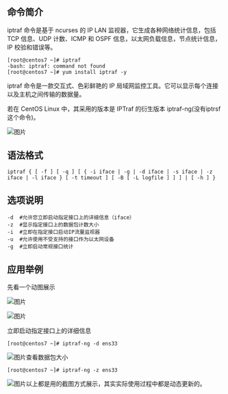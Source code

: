 ## 命令简介

iptraf 命令是基于 ncurses 的 IP LAN 监视器，它生成各种网络统计信息，包括 TCP 信息、UDP 计数、ICMP 和 OSPF 信息，以太网负载信息，节点统计信息，IP 校验和错误等。

```
[root@centos7 ~]# iptraf
-bash: iptraf: command not found
[root@centos7 ~]# yum install iptraf -y
```

iptraf 命令是一款交互式、色彩鲜艳的 IP 局域网监控工具。它可以显示每个连接以及主机之间传输的数据量。

若在 CentOS Linux 中，其采用的版本是 IPTraf 的衍生版本 iptraf-ng(没有iptrsf这个命令)。

![图片](https://mmbiz.qpic.cn/mmbiz_png/tuSaKc6SfPpfMiaEuTENjpKAwJicFV73zAILibaVZICOw2azszqAJTQ1u4t6ke0adOflEu1ZNtichpdz1o6Wg1tuCg/640?wx_fmt=png&tp=webp&wxfrom=5&wx_lazy=1&wx_co=1)

## 语法格式

```
iptraf { [ -f ] [ -q ] [ { -i iface | -g | -d iface | -s iface | -z iface | -l iface } [ -t timeout ] [ -B [ -L logfile ] ] ] | [ -h ] }
```

## 选项说明

```
-d  #允许您立即启动指定接口上的详细信息（iface）
-z  #显示指定接口上的数据包计数大小
-i  #立即在指定接口启动IP流量监视器
-u  #允许使用不受支持的接口作为以太网设备
-g  #立即启动常规接口统计
```

## 应用举例

先看一个动图展示

![图片](https://mmbiz.qpic.cn/mmbiz_gif/tuSaKc6SfPpfMiaEuTENjpKAwJicFV73zAJooFbUYPux0O0Drwg3SsOf5Yh5KicgoL0vicz0AwWqbCykzMvRuPAGIA/640?wx_fmt=gif&tp=webp&wxfrom=5&wx_lazy=1)



![图片](https://mmbiz.qpic.cn/mmbiz_gif/tuSaKc6SfPpfMiaEuTENjpKAwJicFV73zAW3D3Fib5mKY9Kq3qQx7pmvGhfSCiahCbKVibWOQ1MhHiaibETSZibNqplWBA/640?wx_fmt=gif&tp=webp&wxfrom=5&wx_lazy=1)

立即启动指定接口上的详细信息

```
[root@centos7 ~]# iptraf-ng -d ens33
```

![图片](https://mmbiz.qpic.cn/mmbiz_png/tuSaKc6SfPpfMiaEuTENjpKAwJicFV73zAnBRg7D5untKDdLwAFiby1k1HHxBMQLwkwIoQm2I5Z0viajBrn568NGbA/640?wx_fmt=png&tp=webp&wxfrom=5&wx_lazy=1&wx_co=1)查看数据包大小

```
[root@centos7 ~]# iptraf-ng -z ens33
```

![图片](https://mmbiz.qpic.cn/mmbiz_png/tuSaKc6SfPpfMiaEuTENjpKAwJicFV73zAapnL0qG0sCOv7mYxqJIcmiaoibbD0SicaNoJcnZEegF5hXIqPBmuKJGEA/640?wx_fmt=png&tp=webp&wxfrom=5&wx_lazy=1&wx_co=1)以上都是用的截图方式展示，其实实际使用过程中都是动态更新的。
